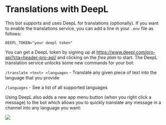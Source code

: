 # Translations with DeepL  
This bot supports and uses DeepL for translations (optionally). If you want to enable the translations service, you can add a line in your `.env` file as follows:  
  
```  
DEEPL_TOKEN="your deepl token"  
```  
  
You can get a DeepL token by signing up at https://www.deepl.com/pro-api?cta=header-pro-api/ and clicking on the *free plan* to start. The DeepL translation service unlocks some new commands for your bot:  
  
`/translate <text> <language>` - Translate any given piece of text into the language that you provide  
  
`/languages` - See a list of all supported languages  
  
Using DeepL also adds a new app menu button (when you right click a message) to the bot which allows you to quickly translate any message in a channel into any language you want:  
  
<img src="https://i.imgur.com/MlNVWKu.png"/>  